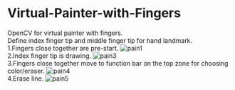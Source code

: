 # Virtual-Painter-with-Fingers
OpenCV for virtual painter with fingers.
<br />
Define index finger tip and middle finger tip for hand landmark.
<br />
1.Fingers close together are pre-start.
![pain1](https://user-images.githubusercontent.com/37103032/182364256-ece4e9c4-5ba9-4dab-a647-41a96d9f1dc8.png)
<br />
2.Index finger tip is drawing.
![pain3](https://user-images.githubusercontent.com/37103032/182364272-78113ccc-f9c6-4fc1-af30-489b79e56d99.png)
<br />
3.Fingers close together move to function bar on the top zone for choosing color/eraser.
![pain4](https://user-images.githubusercontent.com/37103032/182364290-4838bff8-ad1a-4c64-84a1-c81c109484cf.png)
<br />
4.Erase line.
![pain5](https://user-images.githubusercontent.com/37103032/182364322-87d1e153-8122-4629-a583-4971ff002567.png)
